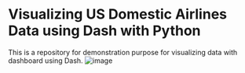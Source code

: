 # Visualizing US Domestic Airlines Data using Dash with Python
This is a repository for demonstration purpose for visualizing data with dashboard using Dash.
![image](https://github.com/HazmanNaim/demo-dash/assets/77926273/92aab13c-e5ba-40a1-bffc-f253e063063e)
